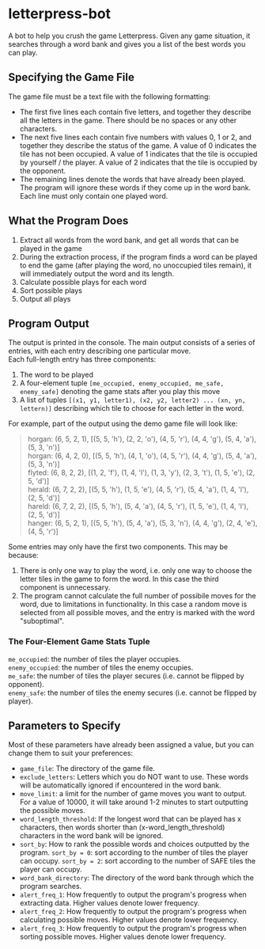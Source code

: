 # letterpress-bot
A bot to help you crush the game Letterpress. Given any game situation, it searches through a word bank and gives you a list of the best words you can play.

## Specifying the Game File
The game file must be a text file with the following formatting:  
- The first five lines each contain five letters, and together they describe all the letters in the game. There should be no spaces or any other characters.
- The next five lines each contain five numbers with values 0, 1 or 2, and together they describe the status of the game. A value of 0 indicates the tile has not been occupied. A value of 1 indicates that the tile is occupied by yourself / the player. A value of 2 indicates that the tile is occupied by the opponent.
- The remaining lines denote the words that have already been played. The program will ignore these words if they come up in the word bank. Each line must only contain one played word. 

## What the Program Does
1. Extract all words from the word bank, and get all words that can be played in the game
2. During the extraction process, if the program finds a word can be played to end the game (after playing the word, no unoccupied tiles remain), it will immediately output the word and its length.
3. Calculate possible plays for each word
4. Sort possible plays
5. Output all plays 

## Program Output
The output is printed in the console. The main output consists of a series of entries, with each entry describing one particular move.  
Each full-length entry has three components:
1. The word to be played
2. A four-element tuple `[me_occupied, enemy_occupied, me_safe, enemy_safe]` denoting the game stats after you play this move
3. A list of tuples `[(x1, y1, letter1), (x2, y2, letter2) ... (xn, yn, lettern)]` describing which tile to choose for each letter in the word.

For example, part of the output using the demo game file will look like:
> horgan: (6, 5, 2, 1), \[(5, 5, 'h'), (2, 2, 'o'), (4, 5, 'r'), (4, 4, 'g'), (5, 4, 'a'), (5, 3, 'n')\]  
> horgan: (6, 4, 2, 0), \[(5, 5, 'h'), (4, 1, 'o'), (4, 5, 'r'), (4, 4, 'g'), (5, 4, 'a'), (5, 3, 'n')\]  
> flyted: (6, 8, 2, 2), \[(1, 2, 'f'), (1, 4, 'l'), (1, 3, 'y'), (2, 3, 't'), (1, 5, 'e'), (2, 5, 'd')\]  
> herald: (6, 7, 2, 2), \[(5, 5, 'h'), (1, 5, 'e'), (4, 5, 'r'), (5, 4, 'a'), (1, 4, 'l'), (2, 5, 'd')\]  
> hareld: (6, 7, 2, 2), \[(5, 5, 'h'), (5, 4, 'a'), (4, 5, 'r'), (1, 5, 'e'), (1, 4, 'l'), (2, 5, 'd')\]  
> hanger: (6, 5, 2, 1), \[(5, 5, 'h'), (5, 4, 'a'), (5, 3, 'n'), (4, 4, 'g'), (2, 4, 'e'), (4, 5, 'r')\]

Some entries may only have the first two components. This may be because:
1. There is only one way to play the word, i.e. only one way to choose the letter tiles in the game to form the word. In this case the third component is unnecessary.
2. The program cannot calculate the full number of possibile moves for the word, due to limitations in functionality. In this case a random move is selected from all possible moves, and the entry is marked with the word "suboptimal".

### The Four-Element Game Stats Tuple
`me_occupied`: the number of tiles the player occupies.  
`enemy_occupied`: the number of tiles the enemy occupies.  
`me_safe`: the number of tiles the player secures (i.e. cannot be flipped by opponent).  
`enemy_safe`: the number of tiles the enemy secures (i.e. cannot be flipped by player).  


## Parameters to Specify
Most of these parameters have already been assigned a value, but you can change them to suit your preferences:
- `game_file`: The directory of the game file.  
- `exclude_letters`: Letters which you do NOT want to use. These words will be automatically ignored if encountered in the word bank.  
- `move_limit`: a limit for the number of game moves you want to output. For a value of 10000, it will take around 1-2 minutes to start outputting the possible moves. 
- `word_length_threshold`: If the longest word that can be played has x characters, then words shorter than (x-word_length_threshold) characters in the word bank will be ignored.  
- `sort_by`: How to rank the possible words and choices outputted by the program. `sort_by = 0`: sort according to the number of tiles the player can occupy. `sort_by = 2`: sort according to the number of SAFE tiles the player can occupy.  
- `word_bank_directory`: The directory of the word bank through which the program searches.   
- `alert_freq_1`: How frequently to output the program's progress when extracting data. Higher values denote lower frequency.  
- `alert_freq_2`: How frequently to output the program's progress when calculating possible moves. Higher values denote lower frequency.  
- `alert_freq_3`: How frequently to output the program's progress when sorting possible moves. Higher values denote lower frequency.  
